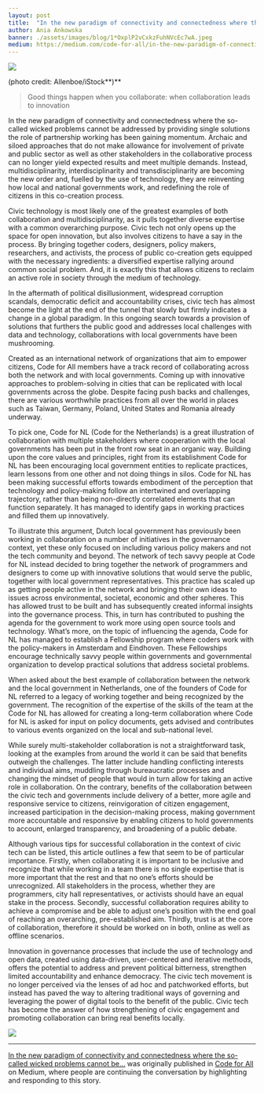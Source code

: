 ```yaml
---
layout: post
title:  "In the new paradigm of connectivity and connectedness where the so-called wicked problems cannot be…"
author: Ania Ankowska
banner: ./assets/images/blog/1*OxplP2vCxkzFuhNVcEc7wA.jpeg
medium: https://medium.com/code-for-all/in-the-new-paradigm-of-connectivity-and-connectedness-where-the-so-called-wicked-problems-cannot-be-ff799f029eb8?source=rss----77bd73f07099--collaboration
---
```


![](https://cdn-images-1.medium.com/max/800/1*OxplP2vCxkzFuhNVcEc7wA.jpeg)

(photo credit: Allenboe/iStock**)**

> Good things happen when you collaborate: when collaboration leads to innovation

In the new paradigm of connectivity and connectedness where the so-called wicked problems cannot be addressed by providing single solutions the role of partnership working has been gaining momentum. Archaic and siloed approaches that do not make allowance for involvement of private and public sector as well as other stakeholders in the collaborative process can no longer yield expected results and meet multiple demands. Instead, multidisciplinarity, interdisciplinarity and transdisciplinarity are becoming the new order and, fuelled by the use of technology, they are reinventing how local and national governments work, and redefining the role of citizens in this co-creation process.

Civic technology is most likely one of the greatest examples of both collaboration and multidisciplinarity, as it pulls together diverse expertise with a common overarching purpose. Civic tech not only opens up the space for open innovation, but also involves citizens to have a say in the process. By bringing together coders, designers, policy makers, researchers, and activists, the process of public co-creation gets equipped with the necessary ingredients: a diversified expertise rallying around common social problem. And, it is exactly this that allows citizens to reclaim an active role in society through the medium of technology.

In the aftermath of political disillusionment, widespread corruption scandals, democratic deficit and accountability crises, civic tech has almost become the light at the end of the tunnel that slowly but firmly indicates a change in a global paradigm. In this ongoing search towards a provision of solutions that furthers the public good and addresses local challenges with data and technology, collaborations with local governments have been mushrooming.

Created as an international network of organizations that aim to empower citizens, Code for All members have a track record of collaborating across both the network and with local governments. Coming up with innovative approaches to problem-solving in cities that can be replicated with local governments across the globe. Despite facing push backs and challenges, there are various worthwhile practices from all over the world in places such as Taiwan, Germany, Poland, United States and Romania already underway.

To pick one, Code for NL (Code for the Netherlands) is a great illustration of collaboration with multiple stakeholders where cooperation with the local governments has been put in the front row seat in an organic way. Building upon the core values and principles, right from its establishment Code for NL has been encouraging local government entities to replicate practices, learn lessons from one other and not doing things in silos. Code for NL has been making successful efforts towards embodiment of the perception that technology and policy-making follow an intertwined and overlapping trajectory, rather than being non-directly correlated elements that can function separately. It has managed to identify gaps in working practices and filled them up innovatively.

To illustrate this argument, Dutch local government has previously been working in collaboration on a number of initiatives in the governance context, yet these only focused on including various policy makers and not the tech community and beyond. The network of tech savvy people at Code for NL instead decided to bring together the network of programmers and designers to come up with innovative solutions that would serve the public, together with local government representatives. This practice has scaled up as getting people active in the network and bringing their own ideas to issues across environmental, societal, economic and other spheres. This has allowed trust to be built and has subsequently created informal insights into the governance process. This, in turn has contributed to pushing the agenda for the government to work more using open source tools and technology. What’s more, on the topic of influencing the agenda, Code for NL has managed to establish a Fellowship program where coders work with the policy-makers in Amsterdam and Eindhoven. These Fellowships encourage technically savvy people within governments and governmental organization to develop practical solutions that address societal problems.

When asked about the best example of collaboration between the network and the local government in Netherlands, one of the founders of Code for NL referred to a legacy of working together and being recognized by the government. The recognition of the expertise of the skills of the team at the Code for NL has allowed for creating a long-term collaboration where Code for NL is asked for input on policy documents, gets advised and contributes to various events organized on the local and sub-national level.

While surely multi-stakeholder collaboration is not a straightforward task, looking at the examples from around the world it can be said that benefits outweigh the challenges. The latter include handling conflicting interests and individual aims, muddling through bureaucratic processes and changing the mindset of people that would in turn allow for taking an active role in collaboration. On the contrary, benefits of the collaboration between the civic tech and governments include delivery of a better, more agile and responsive service to citizens, reinvigoration of citizen engagement, increased participation in the decision-making process, making government more accountable and responsive by enabling citizens to hold governments to account, enlarged transparency, and broadening of a public debate.

Although various tips for successful collaboration in the context of civic tech can be listed, this article outlines a few that seem to be of particular importance. Firstly, when collaborating it is important to be inclusive and recognize that while working in a team there is no single expertise that is more important that the rest and that no one’s efforts should be unrecognized. All stakeholders in the process, whether they are programmers, city hall representatives, or activists should have an equal stake in the process. Secondly, successful collaboration requires ability to achieve a compromise and be able to adjust one’s position with the end goal of reaching an overarching, pre-established aim. Thirdly, trust is at the core of collaboration, therefore it should be worked on in both, online as well as offline scenarios.

Innovation in governance processes that include the use of technology and open data, created using data-driven, user-centered and iterative methods, offers the potential to address and prevent political bitterness, strengthen limited accountability and enhance democracy. The civic tech movement is no longer perceived via the lenses of ad hoc and patchworked efforts, but instead has paved the way to altering traditional ways of governing and leveraging the power of digital tools to the benefit of the public. Civic tech has become the answer of how strengthening of civic engagement and promoting collaboration can bring real benefits locally.

![](https://medium.com/_/stat?event=post.clientViewed&referrerSource=full_rss&postId=ff799f029eb8)

* * *

[In the new paradigm of connectivity and connectedness where the so-called wicked problems cannot be…](https://medium.com/code-for-all/in-the-new-paradigm-of-connectivity-and-connectedness-where-the-so-called-wicked-problems-cannot-be-ff799f029eb8) was originally published in [Code for All](https://medium.com/code-for-all) on Medium, where people are continuing the conversation by highlighting and responding to this story.